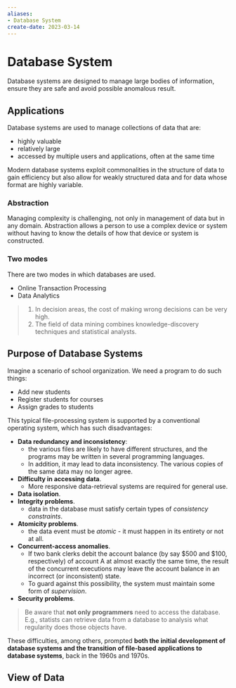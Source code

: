 ```yaml
---
aliases: 
- Database System
create-date: 2023-03-14
---
```


# Database System
Database systems are designed to manage large bodies of information, ensure they are safe and avoid possible anomalous result.

## Applications
Database systems are used to manage collections of data that are:
- highly valuable
- relatively large
- accessed by multiple users and applications, often at the same time

Modern database systems exploit commonalities in the structure of data to gain efficiency but also allow for weakly structured data and for data whose format are highly variable.

### Abstraction
Managing complexity is challenging, not only in management of data but in any domain. Abstraction allows a person to use a complex device or system without having to know the details of how that device or system is constructed.

### Two modes
There are two modes in which databases are used.
- Online Transaction Processing
- Data Analytics

> 1. In decision areas, the cost of making wrong decisions can be very high. 
> 2. The field of data mining combines knowledge-discovery techniques and statistical analysts.

## Purpose of Database Systems
Imagine a scenario of school organization. We need a program to do such things:
- Add new students
- Register students for courses
- Assign grades to students

This typical file-processing system is supported by a conventional operating system, which has such disadvantages:
- **Data redundancy and inconsistency**: 
    - the various files are likely to have different structures, and the programs may be written in several programming languages. 
    - In addition, it may lead to data inconsistency. The various copies of the same data may no longer agree.
- **Difficulty in accessing data**.
    - More responsive data-retrieval systems are required for general use.
- **Data isolation**.
- **Integrity problems**.
    - data in the database must satisfy certain types of *consistency constraints*.
- **Atomicity problems**.
    - the data event must be *atomic* - it must happen in its entirety or not at all.
- **Concurrent-access anomalies**.
    - If two bank clerks debit the account balance (by say $500 and $100, respectively) of account A at almost exactly the same time, the result of the concurrent executions may leave the account balance in an incorrect (or inconsistent) state.
    - To guard against this possibility, the system must maintain some form of *supervision*.
- **Security problems**.

> Be aware that **not only programmers** need to access the database. E.g., statists can retrieve data from a database to analysis what regularity does those objects have.

These difficulties, among others, prompted **both the initial development of database systems and the transition of file-based applications to database systems**, back in the 1960s and 1970s.

## View of Data
